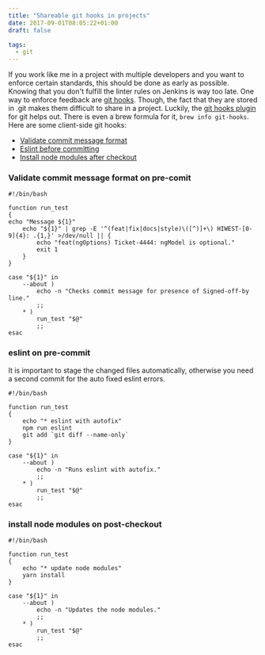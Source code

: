 ```yaml
---
title: "Shareable git hooks in projects"
date: 2017-09-01T08:05:22+01:00
draft: false

tags: 
  - git
---
```


If you work like me in a project with multiple developers and you want to enforce certain standards, this should be done as early as possible. Knowing that you don't fulfill the linter rules on Jenkins is way too late. One way to enforce feedback are [git hooks](https://www.kernel.org/pub/software/scm/git/docs/githooks.html). Though, the fact that they are stored in .git makes them difficult to share in a project. Luckily, the [git hooks plugin](https://github.com/icefox/git-hooks) for git helps out. There is even a brew formula for it, `brew info git-hooks`. Here are some client-side git hooks:

*   [Validate commit message format](#commit-msg-format)
*   [Eslint before committing](#eslint)
*   [Install node modules after checkout](#install-node-modules)


### Validate commit message format on pre-comit

```
#!/bin/bash

function run_test
{
echo "Message ${1}"
    echo "${1}" | grep -E '^(feat|fix|docs|style)\([^)]+\) HIWEST-[0-9]{4}: .{1,}' >/dev/null || {
        echo "feat(ngOptions) Ticket-4444: ngModel is optional."
        exit 1
    }
}

case "${1}" in
    --about )
        echo -n "Checks commit message for presence of Signed-off-by line."
        ;;
    * )
        run_test "$@"
        ;;
esac
```

### eslint on pre-commit

It is important to stage the changed files automatically, otherwise you need a second commit for the auto fixed eslint errors.

```
#!/bin/bash

function run_test
{
    echo "* eslint with autofix"
    npm run eslint
    git add `git diff --name-only`
}

case "${1}" in
    --about )
        echo -n "Runs eslint with autofix."
        ;;
    * )
        run_test "$@"
        ;;
esac
```


### install node modules on post-checkout

```
#!/bin/bash

function run_test
{
    echo "* update node modules"
    yarn install
}

case "${1}" in
    --about )
        echo -n "Updates the node modules."
        ;;
    * )
        run_test "$@"
        ;;
esac
```
